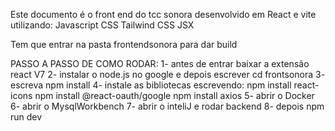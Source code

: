 Este documento é o front end do tcc sonora
desenvolvido em React e vite utilizando:
Javascript
CSS
Tailwind CSS
JSX

Tem que entrar na pasta frontendsonora para dar build

PASSO A PASSO DE COMO RODAR:
1- antes de entrar baixar a extensão react V7
2- instalar o node.js no google e depois escrever cd frontsonora
3- escreva npm install
4- instale as bibliotecas escrevendo:
npm install react-icons
npm install @react-oauth/google
npm install axios
5- abrir o Docker
6- abrir o MysqlWorkbench
7- abrir o inteliJ e rodar backend
8- depois npm run dev
